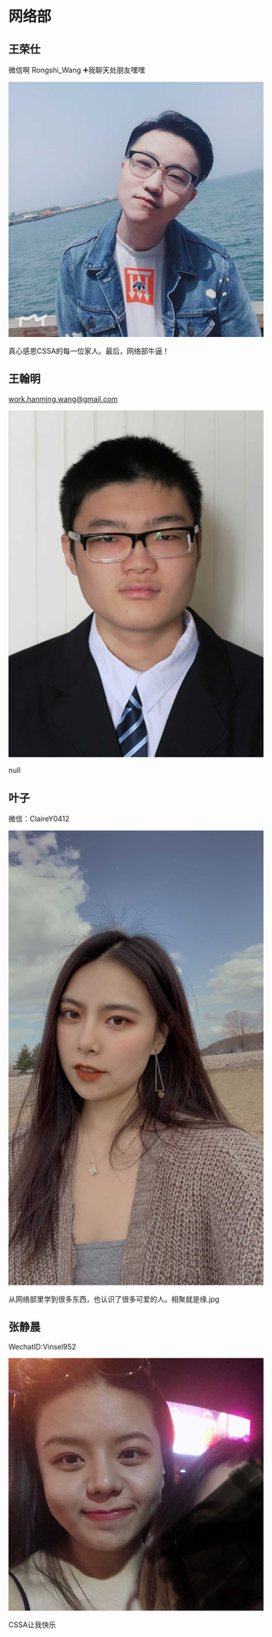 # 网络部

## 王荣仕

微信啊 Rongshi\_Wang ➕我聊天处朋友嘿嘿

![](.gitbook/assets/7b3db1b7-b22d-40ae-885b-7b0c6dd428a8-web-team-cssa.jpg)

真心感恩CSSA的每一位家人。最后，网络部牛逼！

## 王翰明

work.hanming.wang@gmail.com

![](.gitbook/assets/zheng-jian-zhao-yuan-shi-wanghanming.jpg)

null

## 叶子

微信：ClaireY0412

![](.gitbook/assets/02b7da84-7281-4c6b-9dfd-c6d52d4be778-zoey-ye.jpg)

从网络部里学到很多东西，也认识了很多可爱的人。相聚就是缘.jpg

## 张静晨

WechatID:Vinsel952

![](.gitbook/assets/94c57715-a295-4f23-bf31-3ab0549d8cfd-jingchen-zhang.jpg)

CSSA让我快乐

